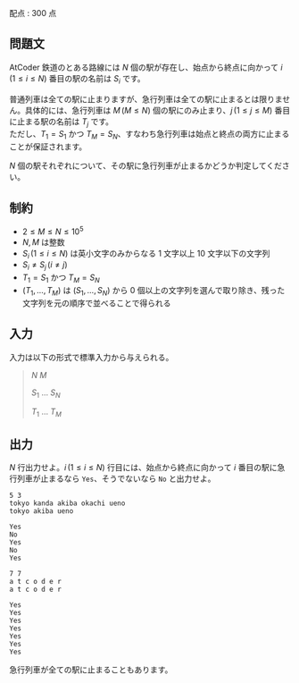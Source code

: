 配点 : $300$ 点

## 問題文

AtCoder 鉄道のとある路線には $N$ 個の駅が存在し、始点から終点に向かって $i \, (1 \leq i \leq N)$ 番目の駅の名前は $S_i$ です。

普通列車は全ての駅に止まりますが、急行列車は全ての駅に止まるとは限りません。具体的には、急行列車は $M \, (M \leq N)$ 個の駅にのみ止まり、$j \, (1 \leq j \leq M)$ 番目に止まる駅の名前は $T_j$ です。<br>
ただし、$T_1 = S_1$ かつ $T_M = S_N$、すなわち急行列車は始点と終点の両方に止まることが保証されます。

$N$ 個の駅それぞれについて、その駅に急行列車が止まるかどうか判定してください。

## 制約

- $2 \leq M \leq N \leq 10^5$
- $N, M$ は整数
- $S_i \, (1 \leq i \leq N)$ は英小文字のみからなる $1$ 文字以上 $10$ 文字以下の文字列
- $S_i \neq S_j \, (i \neq j)$
- $T_1 = S_1$ かつ $T_M = S_N$
- $(T_1, \dots, T_M)$ は $(S_1, \dots, S_N)$ から $0$ 個以上の文字列を選んで取り除き、残った文字列を元の順序で並べることで得られる

## 入力

入力は以下の形式で標準入力から与えられる。

> $N$ $M$
> 
> $S_1$ $\ldots$ $S_N$
> 
> $T_1$ $\ldots$ $T_M$

## 出力

$N$ 行出力せよ。$i \, (1 \leq i \leq N)$ 行目には、始点から終点に向かって $i$ 番目の駅に急行列車が止まるなら `Yes`、そうでないなら `No` と出力せよ。

```input1
5 3
tokyo kanda akiba okachi ueno
tokyo akiba ueno
```

```output1
Yes
No
Yes
No
Yes
```

```input2
7 7
a t c o d e r
a t c o d e r
```

```output2
Yes
Yes
Yes
Yes
Yes
Yes
Yes
```

急行列車が全ての駅に止まることもあります。